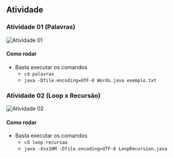 ## Atividade

### Atividade 01 (Palavras)
![Atividade 01](https://i.imgur.com/VEXmnve.png)

#### Como rodar
* Basta executar os comandos
  * `cd palavras`
  * `java -Dfile.encoding=UTF-8 Words.java exemplo.txt`

### Atividade 02 (Loop x Recursão)
![Atividade 02](https://i.imgur.com/GRH3ShO.png)

#### Como rodar
* Basta executar os comandos
    * `cd loop-recursao`
    * `java -Xss10M -Dfile.encoding=UTF-8 LoopRecursion.java`